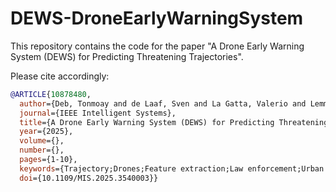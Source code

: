 # DEWS-DroneEarlyWarningSystem

This repository contains the code for the paper "A Drone Early Warning System (DEWS) for Predicting Threatening Trajectories". 

Please cite accordingly:

```bibtex
@ARTICLE{10878480,
  author={Deb, Tonmoay and de Laaf, Sven and La Gatta, Valerio and Lemmens, Odette and Lindelauf, Roy and van Meerten, Max and Meerveld, Herwin and Neeleman, Afke and Postiglione, Marco and Subrahmanian, V.S.},
  journal={IEEE Intelligent Systems}, 
  title={A Drone Early Warning System (DEWS) for Predicting Threatening Trajectories}, 
  year={2025},
  volume={},
  number={},
  pages={1-10},
  keywords={Trajectory;Drones;Feature extraction;Law enforcement;Urban areas;Security;Training;Accuracy;Intelligent systems;Data mining},
  doi={10.1109/MIS.2025.3540003}}
```
